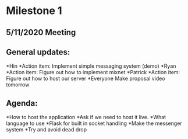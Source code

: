 # Milestone 1
## 5/11/2020 Meeting
## General updates:
*Hin
    *Action item: Implement simple messaging system (demo)
*Ryan
    *Action item: Figure out how to implement mixnet
*Patrick 
    *Action item: Figure out how to host our server
*Everyone
    Make proposal video tomorrow

## Agenda:
*How to host the application
    *Ask if we need to host it live.
*What language to use
    *Flask for built in socket handling
*Make the messenger system
    *Try and avoid dead drop
